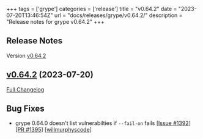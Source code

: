 +++
tags = ['grype']
categories = ['release']
title = "v0.64.2"
date = "2023-07-20T13:46:54Z"
url = "docs/releases/grype/v0.64.2/"
description = "Release notes for grype v0.64.2"
+++

## Release Notes

Version [v0.64.2](https://github.com/anchore/grype/releases/tag/v0.64.2)

## [v0.64.2](https://github.com/anchore/grype/tree/v0.64.2) (2023-07-20)

[Full Changelog](https://github.com/anchore/grype/compare/v0.64.1...v0.64.2)

## Bug Fixes

- grype 0.64.0 doesn't list vulnerabilties if `--fail-on` fails [[Issue #1392](https://github.com/anchore/grype/issues/1392)] [[PR #1395](https://github.com/anchore/grype/pull/1395)] [[willmurphyscode](https://github.com/willmurphyscode)]
